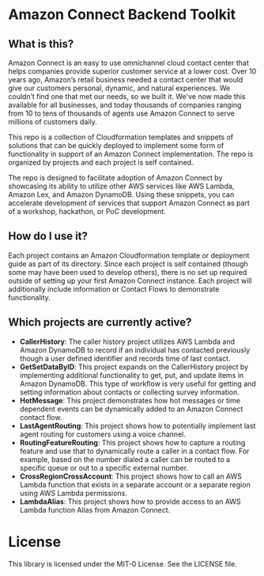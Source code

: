 # Amazon Connect Backend Toolkit

## What is this?
Amazon Connect is an easy to use omnichannel cloud contact center that helps companies provide superior customer service at a lower cost. Over 10 years ago, Amazon’s retail business needed a contact center that would give our customers personal, dynamic, and natural experiences. We couldn’t find one that met our needs, so we built it. We've now made this available for all businesses, and today thousands of companies ranging from 10 to tens of thousands of agents use Amazon Connect to serve millions of customers daily.

This repo is a collection of Cloudformation templates and snippets of solutions that can be quickly deployed to implement some form of functionality in support of an Amazon Connect implementation.  The repo is organized by projects and each project is self contained.

The repo is designed to facilitate adoption of Amazon Connect by showcasing its ability to utilize other AWS services like AWS Lambda, Amazon Lex, and Amazon DynamoDB.  Using these snippets, you can accelerate development of services that support Amazon Connect as part of a workshop, hackathon, or PoC development.

## How do I use it?
Each project contains an Amazon Cloudformation template or deployment guide as part of its directory.  Since each project is self contained (though some may have been used to develop others), there is no set up required outside of setting up your first Amazon Connect instance.  Each project will additionally include information or Contact Flows to demonstrate functionality.

## Which projects are currently active?
 - **CallerHistory**: The caller history project utilizes AWS Lambda and Amazon DynamoDB to record if an individual has contacted previously though a user defined identifier and records time of last contact.
 - **GetSetDataByID**: This project expands on the CallerHistory project by implementing additional functionality to get, put, and update items in Amazon DynamoDB.  This type of workflow is very useful for getting and setting information about contacts or collecting survey information.
 - **HotMessage**: This project demonstrates how hot messages or time dependent events can be dynamically added to an Amazon Connect contact flow.
 - **LastAgentRouting**:  This project shows how to potentially implement last agent routing for customers using a voice channel.
 - **RoutingFeatureRouting**:  This project shows how to capture a routing feature and use that to dynamically route a caller in a contact flow.  For example, based on the number dialed a caller can be routed to a specific queue or out to a specific external number.
 - **CrossRegionCrossAccount**:  This project shows how to call an AWS Lambda function that exists in a separate account or a separate region using AWS Lambda permissions.
 - **LambdaAlias**:  This project shows how to provide access to an AWS Lambda function Alias from Amazon Connect.



# License
This library is licensed under the MIT-0 License. See the LICENSE file.